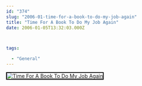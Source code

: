 ```yaml
---
id: "374"
slug: "2006-01-time-for-a-book-to-do-my-job-again"
title: "Time For A Book To Do My Job Again"
date: 2006-01-05T13:32:03.000Z



tags:

  - "General"
---
```

<div class="sqs-html-content">
  <div style="float: left; margin-right: 10px; margin-bottom: 10px;"> <a href="http://www.flickr.com/photos/mclazarus/82602249/" title="Time For A Book To Do My Job Again"><img src="http://static.flickr.com/39/82602249_1d23674509_m.jpg" alt="Time For A Book To Do My Job Again" style="border: solid 2px #000000;" /></a>
</div>
<p><br clear="all" /></p>
</div>

